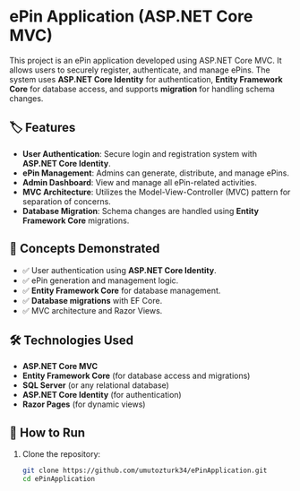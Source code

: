 # ePin Application (ASP.NET Core MVC)

This project is an ePin application developed using ASP.NET Core MVC. It allows users to securely register, authenticate, and manage ePins. The system uses **ASP.NET Core Identity** for authentication, **Entity Framework Core** for database access, and supports **migration** for handling schema changes.

## 🏷️ Features

- **User Authentication**: Secure login and registration system with **ASP.NET Core Identity**.
- **ePin Management**: Admins can generate, distribute, and manage ePins.
- **Admin Dashboard**: View and manage all ePin-related activities.
- **MVC Architecture**: Utilizes the Model-View-Controller (MVC) pattern for separation of concerns.
- **Database Migration**: Schema changes are handled using **Entity Framework Core** migrations.

## 🧠 Concepts Demonstrated

- ✅ User authentication using **ASP.NET Core Identity**.
- ✅ ePin generation and management logic.
- ✅ **Entity Framework Core** for database management.
- ✅ **Database migrations** with EF Core.
- ✅ MVC architecture and Razor Views.

## 🛠️ Technologies Used

- **ASP.NET Core MVC**
- **Entity Framework Core** (for database access and migrations)
- **SQL Server** (or any relational database)
- **ASP.NET Core Identity** (for authentication)
- **Razor Pages** (for dynamic views)

## 🚀 How to Run

1. Clone the repository:
   ```bash
   git clone https://github.com/umutozturk34/ePinApplication.git
   cd ePinApplication
